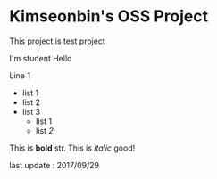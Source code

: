# Kimseonbin's OSS Project

This project is test project

I'm student
Hello

Line 1
* list 1
* list 2
* list 3
    * list 1
    * list _2_

This is **bold** str. This is _italic_ good!


last update : 2017/09/29

